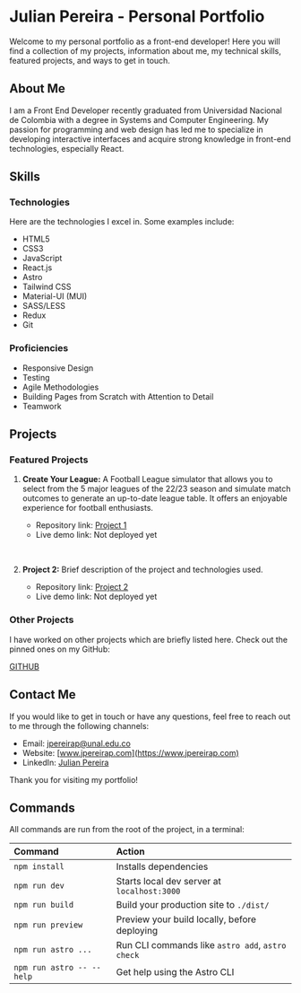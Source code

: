 # Julian Pereira - Personal Portfolio

Welcome to my personal portfolio as a front-end developer! Here you will find a collection of my projects, information about me, my technical skills, featured projects, and ways to get in touch.

## About Me

I am a Front End Developer recently graduated from Universidad Nacional de Colombia with a degree in Systems and Computer Engineering. My passion for programming and web design has led me to specialize in developing interactive interfaces and acquire strong knowledge in front-end technologies, especially React.

## Skills

### Technologies

Here are the technologies I excel in. Some examples include:

-  HTML5
-  CSS3
-  JavaScript
-  React.js
-  Astro
-  Tailwind CSS
-  Material-UI (MUI)
-  SASS/LESS
-  Redux
-  Git

### Proficiencies

-  Responsive Design
-  Testing
-  Agile Methodologies
-  Building Pages from Scratch with Attention to Detail
-  Teamwork

## Projects

### Featured Projects

1. **Create Your League:** A Football League simulator that allows you to select from the 5 major leagues of the 22/23 season and simulate match outcomes to generate an up-to-date league table. It offers an enjoyable experience for football enthusiasts.

   -  Repository link: [Project 1](https://github.com/Nzone56/CreateYourLeague)
   -  Live demo link: Not deployed yet

<br>

2. **Project 2:** Brief description of the project and technologies used.

   -  Repository link: [Project 2](https://github.com/Nzone56/journal-app)
   -  Live demo link: Not deployed yet

### Other Projects

I have worked on other projects which are briefly listed here. Check out the pinned ones on my GitHub:

[GITHUB](https://github.com/Nzone56)

## Contact Me

If you would like to get in touch or have any questions, feel free to reach out to me through the following channels:

-  Email: jpereirap@unal.edu.co
-  Website: [www.jpereirap.com](https://www.jpereirap.com)
-  LinkedIn: [Julian Pereira](https://www.linkedin.com/in/jpereirap/)

Thank you for visiting my portfolio!

## Commands

All commands are run from the root of the project, in a terminal:

| Command                   | Action                                           |
| :------------------------ | :----------------------------------------------- |
| `npm install`             | Installs dependencies                            |
| `npm run dev`             | Starts local dev server at `localhost:3000`      |
| `npm run build`           | Build your production site to `./dist/`          |
| `npm run preview`         | Preview your build locally, before deploying     |
| `npm run astro ...`       | Run CLI commands like `astro add`, `astro check` |
| `npm run astro -- --help` | Get help using the Astro CLI                     |
